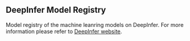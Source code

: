 ## DeepInfer Model Registry
Model registry of the machine leanring models on DeepInfer.
For more information please refer to [DeepInfer website](http://www.deepinfer.org/).
